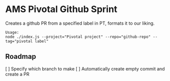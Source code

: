 # AMS Pivotal Github Sprint

Creates a github PR from a specified label in PT, formats it to our liking.

```
Usage:
node ./index.js --project="Pivotal project" --repo="github-repo" --tag="pivotal label"
```

## Roadmap

[ ] Specify which branch to make
[ ] Automatically create empty commit and create a PR
